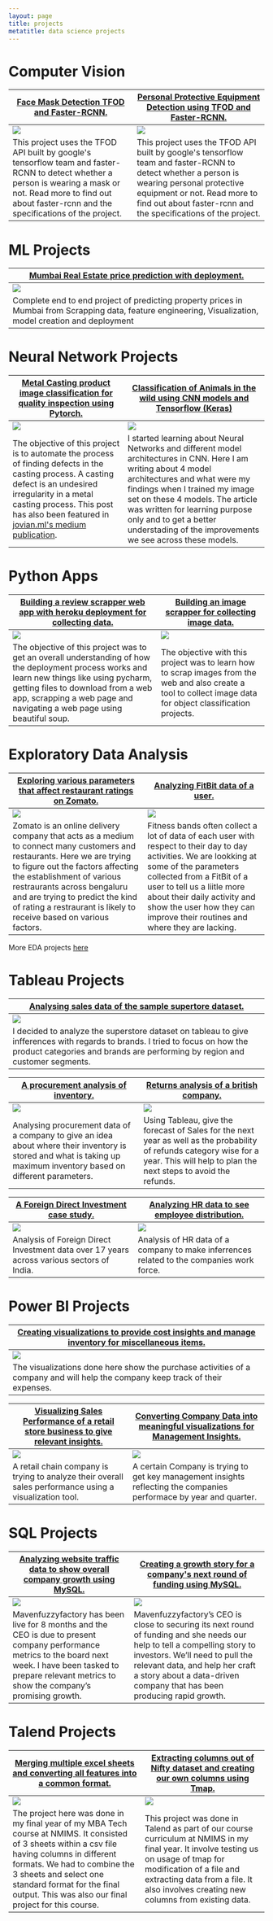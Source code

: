 ```yaml
---
layout: page
title: projects
metatitle: data science projects
---
```

# Computer Vision

|<a href = "https://tejasmohanayyar.github.io/mask-detection" id = "postlink" target = "_blank">Face Mask Detection TFOD and Faster-RCNN.</a>|<a href = "https://tejasmohanayyar.github.io/ppe-detection" id = "postlink" target = "_blank">Personal Protective Equipment Detection using TFOD and Faster-RCNN.</a>|
|---|---|
|<img src="images/mask detection/maskdetectiondemo.gif" width="auto" height="auto" />|<img src="images/PPE detection/3.png"/>|
|This project uses the TFOD API built by google's tensorflow team and faster-RCNN to detect whether a person is wearing a mask or not. Read more to find out about faster-rcnn and the specifications of the project.|This project uses the TFOD API built by google's tensorflow team and faster-RCNN to detect whether a person is wearing personal protective equipment or not. Read more to find out about faster-rcnn and the specifications of the project.|

# ML Projects

|<a href = "https://tejasmohanayyar.github.io/Real-estate-price-prediction" id = "postlink" target = "_blank">Mumbai Real Estate price prediction with deployment.</a>|
|---|
|<img src="images/real estate/realestatedeployed.gif" width="auto" height="auto" />|
|Complete end to end project of predicting property prices in Mumbai from Scrapping data, feature engineering, Visualization, model creation and deployment|

# Neural Network Projects

|<a href = "https://tejasmohanayyar.github.io/metalcastingqc" id = "postlink" target = "_blank">Metal Casting product image classification for quality inspection using Pytorch.</a>|<a href = "https://tejasmohanayyar.github.io/animals-classification-cnn" id = "postlink" target = "_blank">Classification of Animals in the wild using CNN models and Tensorflow (Keras)</a>|
|---|---|
|<img  id = "post-image" src = "/images/Metal casting project images/imageset.png">|<img src="/images/Animals_classification/animals_trainset.png"> |
|The objective of this project is to automate the process of finding defects in the casting process. A casting defect is an undesired irregularity in a metal casting process. This post has also been featured in <a href = "https://medium.com/jovianml/metal-casting-product-image-classification-for-quality-inspection-using-pytorch-72c696d205f3" target = "_blank">jovian.ml's medium publication</a>.|I started learning about Neural Networks and different model architectures in CNN. Here I am writing about 4 model architectures and what were my findings when I trained my image set on these 4 models. The article was written for learning purpose only and to get a better understading of the improvements we see across these models.|

# Python Apps

|<a target = "_blank" href = "https://tejasmohanayyar.github.io/review-scrapper" id = "postlink" >Building a review scrapper web app with heroku deployment for collecting data.</a>|<a target = "_blank" href = "https://tejasmohanayyar.github.io/image-scrapper" id = "postlink" >Building an image scrapper for collecting image data.</a>|
|---|---|
|<img  id = "post-image" src = "/images/deployment/review-scrapper-results.png">|<img  id = "post-image" src = "/images/deployment/review1.png">|
|The objective of this project was to get an overall understanding of how the deployment process works and learn new things like using pycharm, getting files to download from a web app, scrapping a web page and navigating a web page using beautiful soup.|The objective with this project was to learn how to scrap images from the web and also create a tool to collect image data for object classification projects.|

# Exploratory Data Analysis

|<a target = "_blank" href = "https://tejasmohanayyar.github.io/pdf/zomato_EDA.pdf" id = "postlink" >Exploring various parameters that affect restaurant ratings on Zomato.</a>|<a target = "_blank" href = "https://tejasmohanayyar.github.io/pdf/FitBit.pdf" id = "postlink">Analyzing FitBit data of a user.</a>|
|---|---|
|<img  id = "post-image" src = "/images/EDA_Images/output_55_1.png">|<img id = "post-image" src = "/images/EDA_Images/fitbit.png">|
|Zomato is an online delivery company that acts as a medium to connect many customers and restaurants. Here we are trying to figure out the factors affecting the establishment of various restraurants across bengaluru and are trying to predict the kind of rating a restraurant is likely to receive based on various factors.|Fitness bands often collect a lot of data of each user with respect to their day to day activities. We are lookking at some of the parameters collected from a FitBit of a user to tell us a liitle more about their daily activity and show the user how they can improve their routines and where they are lacking.|

More EDA projects [here](https://github.com/tejasmohanayyar/Exploratory-data-analysis-projects)

# Tableau Projects

|<a target = "_blank" href = "https://tejasmohanayyar.github.io/tableau-superstore-sales" id = "postlink" >Analysing sales data of the sample supertore dataset.</a>|
|--|
|<img id = "post-image" src="/images/tableau-images/tableau-superstore.png">|
|I decided to analyze the superstore dataset on tableau to give infferences with regards to brands. I tried to focus on how the product categories and brands are performing by region and customer segments.|

|<a target = "_blank" href = "https://tejasmohanayyar.github.io/tableau-procurement-analysis" id = "postlink" >A procurement analysis of inventory.</a>|<a target = "_blank" href = "https://tejasmohanayyar.github.io/tableau-project-sales" id = "postlink">Returns analysis of a british company.</a>|
|---|---|
|<img id = "post-image" src="/images/tableau-images/proc6.png">|<img id = "post-image" src = "/images/tableau-images/tableau-sales.png">|
|Analysing procurement data of a company to give an idea about where their inventory is stored and what is taking up maximum inventory based on different parameters.|Using Tableau, give the forecast of Sales for the next year as well as the probability of refunds category wise for a year. This will help to plan the next steps to avoid the refunds.|

|<a target = "_blank" href = "https://tejasmohanayyar.github.io/tableau-financial-reports" id = "postlink" >A Foreign Direct Investment case study.</a>|<a target = "_blank" href = "https://tejasmohanayyar.github.io/tableau-hr-reports" id = "postlink" >Analyzing HR data to see employee distribution.</a>|
|---|---|
|<img  id = "post-image" src = "/images/tableau-images/Financial-reports.png">|<img id = "post-image" src = "/images/tableau-images/hr.png">|
|Analysis of Foreign Direct Investment data over 17 years across various sectors of India.|Analysis of HR data of a company to make inferrences related to the companies work force.|

# Power BI Projects

|<a target = "_blank" href = "https://tejasmohanayyar.github.io/cost-insights" id = "postlink">Creating visualizations to provide cost insights and manage inventory for miscellaneous items.</a>|
|---|
|<img id = "post-image" src = "/images/Power BI project Screens/Cost Insights Dashboard.png">|
|The visualizations done here show the purchase activities of a company and will help the company keep track of their expenses.|

|<a target = "_blank" href = "https://tejasmohanayyar.github.io/retail-analysis" id = "postlink" >Visualizing Sales Performance of a retail store business to give relevant insights. </a>|<a target = "_blank" href = "https://tejasmohanayyar.github.io/management-insights" id = "postlink">Converting Company Data into meaningful visualizations for Management Insights.</a>|
|---|---|
|<img  id = "post-image" src = "/images/Power BI project Screens/Retail Analytics Dashboard.png">|<img id = "post-image" src = "/images/Power BI project Screens/Management Insights Dashboard.png">|
|A retail chain company is trying to analyze their overall sales performance using a visualization tool.|A certain Company is trying to get key management insights reflecting the companies performace by year and quarter.|

# SQL Projects

|<a target = "_blank" href = "https://tejasmohanayyar.github.io/sql-p1" id = "postlink" >Analyzing website traffic data to show overall company growth using MySQL.</a>|<a target = "_blank" href = "https://tejasmohanayyar.github.io/sql-p2" id = "postlink">Creating a growth story for a company's next round of funding using MySQL.</a>|
|---|---|
|<img  id = "post-image" src = "/images/Images/SQL Outputs/mid course project output images/Header mid-course.png">|<img id = "post-image" src = "/images/Images/SQL Outputs/Final course project output images/Header Final Course.png">|
|Mavenfuzzyfactory has been live for 8 months and the CEO is due to present company performance metrics to the board next week. I have been tasked to prepare relevant metrics to show the company’s promising growth.|Mavenfuzzyfactory’s CEO is close to securing its next round of funding and she needs our help to tell a compelling story to investors. We’ll need to pull the relevant data, and help her craft a story about a data-driven company that has been producing rapid growth.|

# Talend Projects

|<a target = "_blank" href = "https://tejasmohanayyar.github.io/ETL-leads-project" id = "postlink" > Merging multiple excel sheets and converting all features into a common format.</a>|<a target = "_blank" href = "https://tejasmohanayyar.github.io/ETL-nifty-project" id = "postlink" > Extracting columns out of Nifty dataset and creating our own columns using Tmap.</a>|
|--|---|
|<img id = "post-image" src = "/images/talend-images/talend_project.png">|<img id = "post-image" src = "/images/talend-images/talend-m23.png">|
|The project here was done in my final year of my MBA Tech course at NMIMS. It consisted of 3 sheets within a csv file having columns in different formats. We had to combine the 3 sheets and select one standard format for the final output. This was also our final project for this course.| This project was done in Talend as part of our course curriculum at NMIMS in my final year. It involve testing us on usage of tmap for modification of a file and extracting data from a file. It also involves creating new columns from existing data.|


